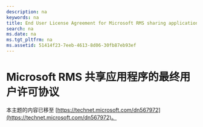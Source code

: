 ```yaml
---
description: na
keywords: na
title: End User License Agreement for Microsoft RMS sharing application
search: na
ms.date: na
ms.tgt_pltfrm: na
ms.assetid: 51414f23-7eeb-4613-8d06-30fb87eb93ef
---
```

# Microsoft RMS 共享应用程序的最终用户许可协议
本主题的内容已移至 [https://technet.microsoft.com/dn567972](https://technet.microsoft.com/dn567972)。

